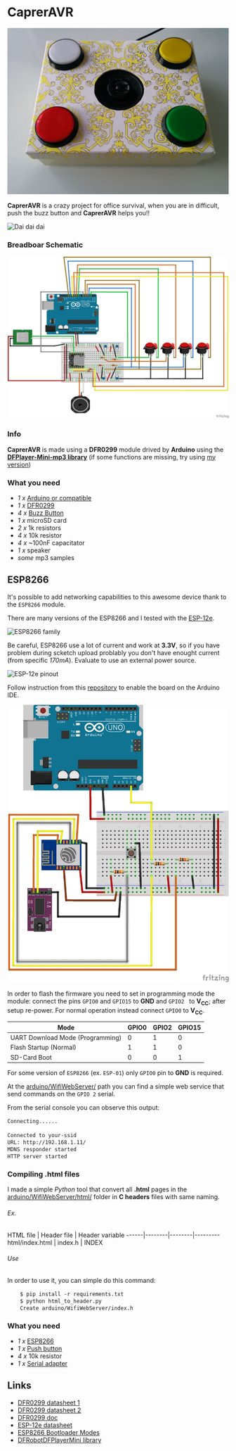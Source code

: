 # CaprerAVR

![CaprerAVR](images/capreravr.jpg)

**CaprerAVR** is a crazy project for office survival, when you are in difficult, push the buzz button and **CaprerAVR** helps you!!

![Dai dai dai](http://www.serialminds.com/wp-content/uploads/2016/03/dai-dai-dai.gif)

### Breadboar Schematic

![CaprerAVR](fritzing/capreravr_bb.png)


### Info

**CaprerAVR** is made using a **DFR0299** module drived by **Arduino** using the **[DFPlayer-Mini-mp3 library](https://github.com/DFRobot/DFPlayer-Mini-mp3/)** (if some functions are missing, try using [my version](https://github.com/ciotto/DFPlayer-Mini-mp3/))


### What you need

 - *1 x* [Arduino or compatible](http://www.aliexpress.com/item/UNO-R3-CH340G-ATmega328P-compatible-for-Arduino-UNO-R3/32523366108.html?spm=2114.01010208.3.132.ps5asV&ws_ab_test=searchweb201556_8,searchweb201602_5_10037_10017_405_507_10032,searchweb201603_11&btsid=4d84a66e-7b4c-4053-977e-ca0880699bd8)
 - *1 x* [DFR0299](http://it.aliexpress.com/item/1PCS-Mini-MP3-Player-Module-with-Simplified-Output-Speaker-for-Arduino-UNO/32271693515.html)
 - *4 x* [Buzz Button](http://it.aliexpress.com/item/1PC-LED-Light-60MM-Big-Round-Arcade-Video-Game-Player-Push-Button-Switch-Red-Plunger-Size/32645265359.html)
 - *1 x* microSD card
 - *2 x* 1k resistors
 - *4 x* 10k resistor
 - *4 x* ~100nF capacitator
 - *1 x* speaker
 - *some* mp3 samples

## ESP8266

It's possible to add networking capabilities to this awesome device thank to the ``ESP8266`` module.

There are many versions of the ESP8266 and I tested with the [ESP-12e](https://it.aliexpress.com/wholesale?catId=0&initiative_id=SB_20161009205149&SearchText=esp-12e).

![ESP8266 family](https://iotbytes.files.wordpress.com/2016/03/esp8266_family3.png?w=616)

Be careful, ESP8266 use a lot of current and work at **3.3V**, so if you have problem during scketch upload problably you don't have enought current (from specific *170mA*). Evaluate to use an external power source.

![ESP-12e pinout](http://simba-os.readthedocs.io/en/latest/_images/esp12e-pinout.png)

Follow instruction from this [repository](https://github.com/esp8266/Arduino) to enable the board on the Arduino IDE.

![ESP-12e](fritzing/ESP-12e_bb.png)

In order to flash the firmware you need to set in programming mode the module: connect the pins ``GPIO0`` and ``GPIO15`` to **GND** and ``GPIO2 `` to **V<sub>CC</sub>**; after setup re-power. For normal operation instead connect ``GPIO0`` to **V<sub>CC</sub>**.

 Mode | GPIO0 | GPIO2 | GPIO15 
------|--------|--------|---------
 UART Download Mode (Programming) | 0 | 1 | 0 
 Flash Startup (Normal) | 1 | 1 | 0 
 SD-Card Boot | 0 | 0 | 1 

For some version of ``ESP8266`` (ex. ``ESP-01``) only ``GPIO0`` pin to **GND** is required.

At the [arduino/WifiWebServer/](arduino/WifiWebServer/) path you can find a simple web service that send commands on the ``GPIO 2`` serial.

From the serial console you can observe this output:

```
Connecting......

Connected to your-ssid
URL: http://192.168.1.11/
MDNS responder started
HTTP server started
```

### Compiling .html files

I made a simple *Python* tool that convert all **.html** pages in the [arduino/WifiWebServer/html/](arduino/WifiWebServer/html/) folder in **C headers** files with same naming.

###### Ex.

 HTML file | Header file | Header variable
------|--------|--------|---------
 html/index.html | index.h | INDEX 
 
###### Use

In order to use it, you can simple do this command:

```
	$ pip install -r requirements.txt
	$ python html_to_header.py
	Create arduino/WifiWebServer/index.h 
```

### What you need

 - *1 x* [ESP8266](https://it.aliexpress.com/item/2015-New-version-1PCS-ESP-12F-ESP-12E-upgrade-ESP8266-remote-serial-Port-WIFI-wireless-module/32510124042.html)
 - *1 x* [Push button](https://it.aliexpress.com/item/Promotion-Amico-100-Pcs-6x6x4-5mm-Panel-PCB-Momentary-Tactile-Tact-Push-Button-Switch-4-Pin/32563399489.html)
 - *4 x* 10k resistor
 - *1 x* [Serial adapter](https://it.aliexpress.com/item/3-3V-5V-FTDI-Basic-Program-Downloader-USB-to-TTL-FT232RL-For-Arduino/32409683938.html?spm=2114.13010608.0.0.WA7239)
 
## Links
 - [DFR0299 datasheet 1](http://www.picaxe.com/docs/spe033.pdf)
 - [DFR0299 datasheet 2](http://www.trainelectronics.com/Arduino/MP3Sound/TalkingTemperature/FN-M16P%20Embedded%20MP3%20Audio%20Module%20Datasheet.pdf)
 - [DFR0299 doc](http://www.dfrobot.com/wiki/index.php/DFPlayer_Mini_SKU:DFR0299)
 - [ESP-12e datasheet](https://mintbox.in/media/esp-12e.pdf)
 - [ESP8266 Bootloader Modes](https://zoetrope.io/tech-blog/esp8266-bootloader-modes-and-gpio-state-startup)
 - [DFRobotDFPlayerMini library](https://github.com/DFRobot/DFRobotDFPlayerMini/archive/1.0.1.zip)
